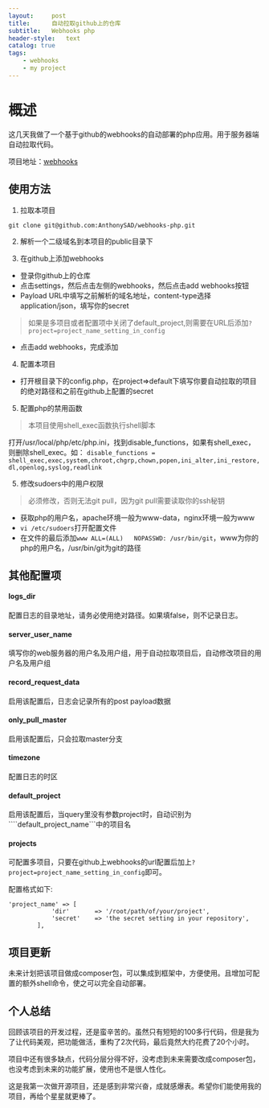 ```yaml
---
layout:     post
title:      自动拉取github上的仓库
subtitle:   Webhooks php
header-style:   text
catalog: true
tags:
    - webhooks
    - my project
---
```


# 概述

这几天我做了一个基于github的webhooks的自动部署的php应用。用于服务器端自动拉取代码。

项目地址：[webhooks](https://github.com/AnthonySAD/webhooks-php)

## 使用方法

1. 拉取本项目

```
git clone git@github.com:AnthonySAD/webhooks-php.git
```

2. 解析一个二级域名到本项目的public目录下

3. 在github上添加webhooks

- 登录你github上的仓库
- 点击settings，然后点击左侧的webhooks，然后点击add webhooks按钮
- Payload URL中填写之前解析的域名地址，content-type选择application/json，填写你的secret
> 如果是多项目或者配置项中关闭了default_project,则需要在URL后添加```?project=project_name_setting_in_config```
- 点击add webhooks，完成添加

4. 配置本项目

- 打开根目录下的config.php，在project=>default下填写你要自动拉取的项目的绝对路径和之前在github上配置的secret

5. 配置php的禁用函数
> 本项目使用shell_exec函数执行shell脚本

打开/usr/local/php/etc/php.ini，找到disable_functions，如果有shell_exec，则删除shell_exec。如：
```disable_functions = shell_exec,exec,system,chroot,chgrp,chown,popen,ini_alter,ini_restore,dl,openlog,syslog,readlink```

5. 修改sudoers中的用户权限
> 必须修改，否则无法git pull，因为git pull需要读取你的ssh秘钥

- 获取php的用户名，apache环境一般为www-data，nginx环境一般为www
- ```vi /etc/sudoers```打开配置文件
- 在文件的最后添加```www ALL=(ALL)   NOPASSWD: /usr/bin/git```，www为你的php的用户名，/usr/bin/git为git的路径

## 其他配置项

#### logs_dir

配置日志的目录地址，请务必使用绝对路径。如果填false，则不记录日志。

#### server_user_name

填写你的web服务器的用户名及用户组，用于自动拉取项目后，自动修改项目的用户名及用户组

#### record_request_data

启用该配置后，日志会记录所有的post payload数据

#### only_pull_master

启用该配置后，只会拉取master分支

#### timezone

配置日志的时区

#### default_project

启用该配置后，当query里没有参数project时，自动识别为````default_project_name```中的项目名

#### projects

可配置多项目，只要在github上webhooks的url配置后加上```?project=project_name_setting_in_config```即可。

配置格式如下:
```
'project_name' => [
            'dir'       => '/root/path/of/your/project',
            'secret'    => 'the secret setting in your repository',
        ],
```

## 项目更新

未来计划把该项目做成composer包，可以集成到框架中，方便使用。且增加可配置的额外shell命令，使之可以完全自动部署。

## 个人总结

回顾该项目的开发过程，还是蛮辛苦的。虽然只有短短的100多行代码，但是我为了让代码美观，把功能做活，重构了2次代码，最后竟然大约花费了20个小时。

项目中还有很多缺点，代码分层分得不好，没考虑到未来需要改成composer包，也没考虑到未来的功能扩展，使用也不是很人性化。

这是我第一次做开源项目，还是感到非常兴奋，成就感爆表。希望你们能使用我的项目，再给个星星就更棒了。